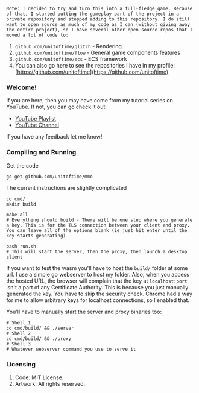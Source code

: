 `Note: I decided to try and turn this into a full-fledge game. Because of that, I started putting the gameplay part of the project in a private repository and stopped adding to this repository. I do still want to open source as much of my code as I can (without giving away the entire project), so I have several other open source repos that I moved a lot of code to:`
1. `github.com/unitoftime/glitch` - Rendering
2. `github.com/unitoftime/flow` - General game components features
3. `github.com/unitoftime/ecs` - ECS framework
4. You can also go here to see the repositories I have in my profile: [https://github.com/unitoftime](https://github.com/unitoftime)

### Welcome!
If you are here, then you may have come from my tutorial series on YouTube. If not, you can go check it out:
* [YouTube Playlist](https://www.youtube.com/playlist?list=PL_r0j2F4Hkj8KZ6jNJPCW3aDH--aWrn-T)
* [YouTube Channel](https://www.youtube.com/channel/UCrcOrUcsMYRMqTfAy-IG0rg)

If you have any feedback let me know!

### Compiling and Running
Get the code
```
go get github.com/unitoftime/mmo
```

The current instructions are slightly complicated
```
cd cmd/
mkdir build

make all
# Everything should build - There will be one step where you generate a key, This is for the TLS connection between your client and proxy. You can leave all of the options blank (ie just hit enter until the key starts generating)

bash run.sh
# This will start the server, then the proxy, then launch a desktop client
```

If you want to test the wasm you'll have to host the `build/` folder at some url. I use a simple go webserver to host my folder. Also, when you access the hosted URL, the browser will complain that the key at `localhost:port` isn't a part of any Certificate Authority. This is because you just manually generated the key. You have to skip the security check. Chrome had a way for me to allow arbitrary keys for localhost connections, so I enabled that.

You'll have to manually start the server and proxy binaries too:
```
# Shell 1
cd cmd/build/ && ./server
# Shell 2
cd cmd/build/ && ./proxy
# Shell 3
# Whatever webserver command you use to serve it
```

### Licensing
1. Code: MIT License.
2. Artwork: All rights reserved.
